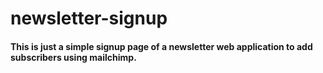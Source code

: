 # newsletter-signup
#### This is just a simple signup page of a newsletter web application to add __subscribers__ using __mailchimp__.
